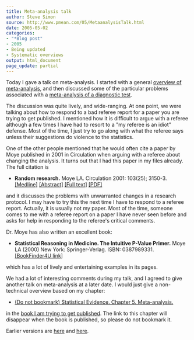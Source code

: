 ```yaml
---
title: Meta-analysis talk
author: Steve Simon
source: http://www.pmean.com/05/MetaanalysisTalk.html
date: 2005-05-02
categories:
- "*Blog post"
- 2005
- Being updated
- Systematic overviews
output: html_document
page_update: partial
---
```

Today I gave a talk on meta-analysis. I started with a general
[overview of meta-analysis](../model/metaanalysis.asp), and then
discussed some of the particular problems associated with a
[meta-analysis of a diagnostic test](../model/diagnostic.asp).

The discussion was quite lively, and wide-ranging. At one point, we
were talking about how to respond to a bad referee report for a paper
you are trying to get published. I mentioned how it is difficult to
argue with a referee although a few times I have had to resort to a
"my referee is an idiot" defense. Most of the time, I just try to go
along with what the referee says unless their suggestions do violence
to the statistics.

One of the other people mentioned that he would often cite a paper by
Moye published in 2001 in Circulation when arguing with a referee
about changing the analysis. It turns out that I had this paper in my
files already. The full citation is

- **Random research.** Moye LA. Circulation 2001: 103(25); 3150-3.
[\[Medline\]](http://www.ncbi.nlm.nih.gov/entrez/query.fcgi?cmd=Retrieve&db=PubMed&list_uids=11425783&dopt=Abstract)
[\[Abstract\]](http://circ.ahajournals.org/cgi/content/abstract/103/25/3150)
[\[Full
text\]](http://circ.ahajournals.org/cgi/content/full/103/25/3150)
[\[PDF\]](http://circ.ahajournals.org/cgi/reprint/103/25/3150.pdf)

and it discusses the problems with unwarranted changes in a research
protocol. I may have to try this the next time I have to respond to a
referee report. Actually, it is usually not my paper. Most of the
time, someone comes to me with a referee report on a paper I have
never seen before and asks for help in responding to the referee's
critical comments.

Dr. Moye has also written an excellent book:

- **Statistical Reasoning in Medicine. The Intuitive P-Value
Primer.** Moye LA (2000) New York: Springer-Verlag. ISBN:
0387989331. [\[BookFinder4U
link\]](http://www.bookfinder4u.com/detail/0387989331.html)

which has a lot of lively and entertaining examples in its pages.

We had a lot of interesting comments during my talk, and I agreed to
give another talk on meta-analysis at a later date. I would just give
a non-technical overview based on my chapter:

- [(Do not bookmark) Statistical Evidence. Chapter 5.
Meta-analysis.](../journal/book07.htm)

in the [book I am trying to get published](../evidence.asp). The link
to this chapter will disappear when the book is published, so please
do not bookmark it.

Earlier versions are [here][sim1] and [here][sim2].


[sim1]: http://www.pmean.com/05/MetaanalysisTalk.html
[sim2]: http://new.pmean.com/meta-analysis-talk/
